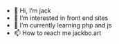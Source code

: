 - 👋 Hi, I’m jack
- 👀 I’m interested in front end sites
- 🌱 I’m currently learning php and js
- 📫 How to reach me jackbo.art

<!---
jckzif/jckzif is a ✨ special ✨ repository because its `README.md` (this file) appears on your GitHub profile.
You can click the Preview link to take a look at your changes.
--->
